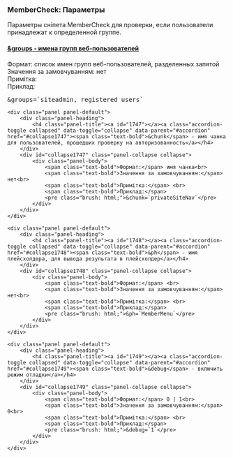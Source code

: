 
<meta http-equiv="Content-Type" content="text/html; charset=utf-8">
<h3>MemberCheck: Параметры </h3> 
Параметры сніпета MemberCheck для проверки, если пользователи принадлежат к определенной группе.	
<br>
<div class="panel-group accordion">
	<div class="panel panel-default">
		<div class="panel-heading">
			<h4 class="panel-title"><a id="1746"></a><a class="accordion-toggle collapsed" data-toggle="collapse" data-parent="#accordion" href="#collapse1746"><span class="text-bold">&groups</span> - имена групп веб-пользователей</a></h4>
		</div>
		<div id="collapse1746" class="panel-collapse collapse">
			<div class="panel-body">
				<span class="text-bold">Формат:</span> список имен групп веб-пользователей, разделенных запятой<br>
				<span class="text-bold">Значення за замовчуванням:</span> нет<br>
				<span class="text-bold">Примітка:</span> <br>
				<span class="text-bold">Приклад:</span>
				<pre class="brush: html;">&groups=`siteadmin, registered users`</pre>
			</div>
		</div>
	</div>
	
	<div class="panel panel-default">
		<div class="panel-heading">
			<h4 class="panel-title"><a id="1747"></a><a class="accordion-toggle collapsed" data-toggle="collapse" data-parent="#accordion" href="#collapse1747"><span class="text-bold">&chunk</span> - имя чанка для пользователей, прошедших проверку на авторизованность</a></h4>
		</div>
		<div id="collapse1747" class="panel-collapse collapse">
			<div class="panel-body">
				<span class="text-bold">Формат:</span> имя чанка<br>
				<span class="text-bold">Значення за замовчуванням:</span> нет<br>
				<span class="text-bold">Примітка:</span> <br>
				<span class="text-bold">Приклад:</span>
				<pre class="brush: html;">&chunk=`privateSiteNav`</pre>
			</div>
		</div>
	</div>
	
	<div class="panel panel-default">
		<div class="panel-heading">
			<h4 class="panel-title"><a id="1748"></a><a class="accordion-toggle collapsed" data-toggle="collapse" data-parent="#accordion" href="#collapse1748"><span class="text-bold">&ph</span> - имя плейсхолдера, для вывода результата в плейсхолдер</a></h4>
		</div>
		<div id="collapse1748" class="panel-collapse collapse">
			<div class="panel-body">
				<span class="text-bold">Формат:</span> <br>
				<span class="text-bold">Значення за замовчуванням:</span> нет<br>
				<span class="text-bold">Примітка:</span> <br>
				<span class="text-bold">Приклад:</span>
				<pre class="brush: html;">&ph=`MemberMenu`</pre>
			</div>
		</div>
	</div>
	
	<div class="panel panel-default">
		<div class="panel-heading">
			<h4 class="panel-title"><a id="1749"></a><a class="accordion-toggle collapsed" data-toggle="collapse" data-parent="#accordion" href="#collapse1749"><span class="text-bold">&debug</span> - включить режим отладки</a></h4>
		</div>
		<div id="collapse1749" class="panel-collapse collapse">
			<div class="panel-body">
				<span class="text-bold">Формат:</span> 0 | 1<br>
				<span class="text-bold">Значення за замовчуванням:</span> 0<br>
				<span class="text-bold">Примітка:</span> <br>
				<span class="text-bold">Приклад:</span>
				<pre class="brush: html;">&debug=`1`</pre>
			</div>
		</div>
	</div>
</div>